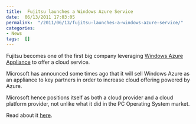 ```yaml
---
title:  Fujitsu launches a Windows Azure Service
date:  06/13/2011 17:03:05
permalink:  "/2011/06/13/fujitsu-launches-a-windows-azure-service/"
categories:
- News
tags:  []
---
```

<p>Fujitsu becomes one of the first big company leveraging <a href="http://www.microsoft.com/windowsazure/appliance/">Windows Azure Appliance</a> to offer a cloud service.</p>  <p>Microsoft has announced some times ago that it will sell Windows Azure as an appliance to key partners in order to increase cloud offering powered by Azure.</p>  <p>Microsoft hence positions itself as both a cloud provider and a cloud platform provider, not unlike what it did in the PC Operating System market.</p>  <p>Read about it <a href="http://blogs.msdn.com/b/windowsazure/archive/2011/06/07/just-announced-fujitsu-launches-global-cloud-platform-service-powered-by-windows-azure.aspx">here</a>.</p>